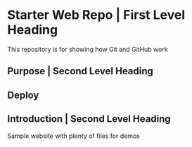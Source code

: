 # Starter Web Repo | First Level Heading

This repository is for showing how Git and GitHub work

## Purpose | Second Level Heading

## Deploy

## Introduction | Second Level Heading

Sample website with plenty of files for demos